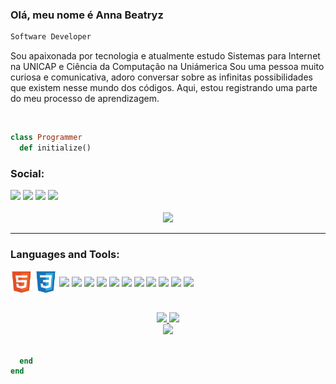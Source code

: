 ### Olá, meu nome é Anna Beatryz

```css
Software Developer
```

<p>Sou apaixonada por tecnologia e atualmente estudo Sistemas para Internet na UNICAP e Ciência da Computação na Uniámerica Sou uma pessoa muito curiosa e comunicativa, adoro conversar sobre as infinitas possibilidades que existem nesse mundo dos códigos. Aqui, estou registrando uma parte do meu processo de aprendizagem. </p><br/>

```ruby
class Programmer
  def initialize()
```
<h3 align="left">Social:</h3>
  <div>
  <a href="https://instagram.com/_beatryz.melo_" target="_blank"><img src="https://img.shields.io/badge/-Instagram-%23E4405F?style=for-the-badge&logo=instagram&logoColor=white" target="_blank"></a>
 	<a href="https://www.twitch.tv/aged_ana" target="_blank"><img src="https://img.shields.io/badge/Twitch-9146FF?style=for-the-badge&logo=twitch&logoColor=white" target="_blank"></a>
  <a href = "mailto:annabeatryz12345@gmail.com"><img src="https://img.shields.io/badge/-Gmail-%23333?style=for-the-badge&logo=gmail&logoColor=white" target="_blank"></a>
  <a href="https://www.linkedin.com/in/anna-beatryz-0508a4233/" target="_blank"><img src="https://img.shields.io/badge/-LinkedIn-%230077B5?style=for-the-badge&logo=linkedin&logoColor=white" target="_blank"></a> 
 </div>
</div>
<br>
 <div align="center"> 
  <img src="https://i.redd.it/w3n46nk83ir81.gif" width="50%">
  </div>
<hr>
  <p></p>
<h3 align="left">Languages and Tools:</h3>
  <div>     
  <img align="center" width="35" src= "https://raw.githubusercontent.com/devicons/devicon/master/icons/html5/html5-original.svg">
  <img align="center" width="35" src= "https://raw.githubusercontent.com/devicons/devicon/master/icons/css3/css3-original.svg">
  <img align="center" width="35" src= "https://cdn.jsdelivr.net/gh/devicons/devicon/icons/javascript/javascript-original.svg" />
  <img align="center" width="35" src= "https://cdn.jsdelivr.net/gh/devicons/devicon/icons/typescript/typescript-original.svg" />
  <img align="center" width="35" src= "https://cdn.jsdelivr.net/gh/devicons/devicon/icons/react/react-original.svg" />
  <img align="center" width="35" src= "https://cdn.jsdelivr.net/gh/devicons/devicon/icons/ionic/ionic-original.svg" />
  <img align="center" width="35" src= "https://cdn.jsdelivr.net/gh/devicons/devicon/icons/figma/figma-original.svg" />
  <img align="center" width="35" src= "https://cdn.jsdelivr.net/gh/devicons/devicon/icons/git/git-original.svg" />
  <img align="center" width="35" src= "https://cdn.jsdelivr.net/gh/devicons/devicon/icons/nodejs/nodejs-original.svg" />
  <img align="center" width="35" src= "https://cdn.jsdelivr.net/gh/devicons/devicon/icons/java/java-original.svg" />
  <img align="center" width="35" src= "https://cdn.jsdelivr.net/gh/devicons/devicon/icons/python/python-original.svg" />  
  <img align="center" width="35" src= "https://cdn.jsdelivr.net/gh/devicons/devicon/icons/mysql/mysql-original.svg" />   
  <img align="center" width="35" src= "https://cdn.jsdelivr.net/gh/devicons/devicon/icons/azure/azure-original.svg" />
         
   </div>
  <p></p>
<div> 
<br>
<div align="center">
  <a href="https://github.com/agedanna">
    <img height="150em" src="https://github-readme-stats.vercel.app/api?username=agedanna&show_icons=true&theme=radical&include_all_commits=true&count_private=true"/>
  <img height="150em" src="https://github-readme-stats.vercel.app/api/top-langs/?username=agedanna&layout=compact&langs_count=7&theme=radical"/>
</div>
    <div align="center"><img height="150em" src="https://github-readme-streak-stats.herokuapp.com?user=agedanna&theme=radical&border_radius=5"/></div>

<br>

```ruby
  end
end
```

